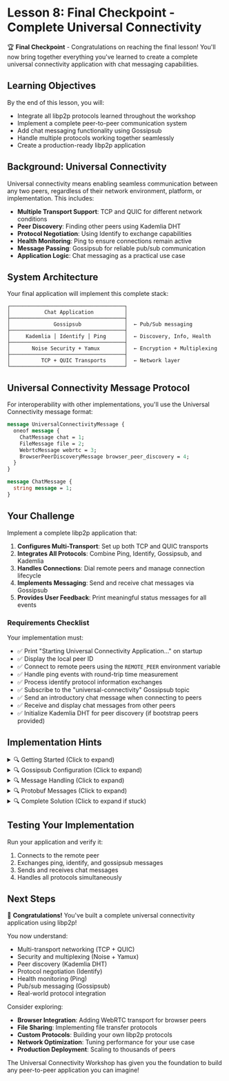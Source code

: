 # Lesson 8: Final Checkpoint - Complete Universal Connectivity

🏆 **Final Checkpoint** - Congratulations on reaching the final lesson! You'll now bring together everything you've learned to create a complete universal connectivity application with chat messaging capabilities.

## Learning Objectives

By the end of this lesson, you will:
- Integrate all libp2p protocols learned throughout the workshop
- Implement a complete peer-to-peer communication system
- Add chat messaging functionality using Gossipsub
- Handle multiple protocols working together seamlessly
- Create a production-ready libp2p application

## Background: Universal Connectivity

Universal connectivity means enabling seamless communication between any two peers, regardless of their network environment, platform, or implementation. This includes:

- **Multiple Transport Support**: TCP and QUIC for different network conditions
- **Peer Discovery**: Finding other peers using Kademlia DHT
- **Protocol Negotiation**: Using Identify to exchange capabilities
- **Health Monitoring**: Ping to ensure connections remain active
- **Message Passing**: Gossipsub for reliable pub/sub communication
- **Application Logic**: Chat messaging as a practical use case

## System Architecture

Your final application will implement this complete stack:

```
┌─────────────────────────────────────┐
│           Chat Application          │
├─────────────────────────────────────┤
│              Gossipsub              │  ← Pub/Sub messaging
├─────────────────────────────────────┤
│     Kademlia │ Identify │ Ping      │  ← Discovery, Info, Health
├─────────────────────────────────────┤
│       Noise Security + Yamux        │  ← Encryption + Multiplexing
├─────────────────────────────────────┤
│          TCP + QUIC Transports      │  ← Network layer
└─────────────────────────────────────┘
```

## Universal Connectivity Message Protocol

For interoperability with other implementations, you'll use the Universal Connectivity message format:

```protobuf
message UniversalConnectivityMessage {
  oneof message {
    ChatMessage chat = 1;
    FileMessage file = 2;
    WebrtcMessage webrtc = 3;
    BrowserPeerDiscoveryMessage browser_peer_discovery = 4;
  }
}

message ChatMessage {
  string message = 1;
}
```

## Your Challenge

Implement a complete libp2p application that:

1. **Configures Multi-Transport**: Set up both TCP and QUIC transports
2. **Integrates All Protocols**: Combine Ping, Identify, Gossipsub, and Kademlia
3. **Handles Connections**: Dial remote peers and manage connection lifecycle
4. **Implements Messaging**: Send and receive chat messages via Gossipsub
5. **Provides User Feedback**: Print meaningful status messages for all events

### Requirements Checklist

Your implementation must:
- ✅ Print "Starting Universal Connectivity Application..." on startup
- ✅ Display the local peer ID
- ✅ Connect to remote peers using the `REMOTE_PEER` environment variable
- ✅ Handle ping events with round-trip time measurement
- ✅ Process identify protocol information exchanges
- ✅ Subscribe to the "universal-connectivity" Gossipsub topic
- ✅ Send an introductory chat message when connecting to peers
- ✅ Receive and display chat messages from other peers
- ✅ Initialize Kademlia DHT for peer discovery (if bootstrap peers provided)

## Implementation Hints

<details>
<summary>🔍 Getting Started (Click to expand)</summary>

Start with the Swarm configuration:
```rust
let mut swarm = SwarmBuilder::with_existing_identity(local_key)
    .with_tokio()
    .with_tcp(tcp::Config::default(), noise::Config::new, yamux::Config::default)?
    .with_quic()
    .with_behaviour(|key| MyBehaviour { /* ... */ })?
    .build();
```

Set up your NetworkBehaviour with all protocols:
```rust
#[derive(NetworkBehaviour)]
struct MyBehaviour {
    ping: ping::Behaviour,
    identify: identify::Behaviour,
    gossipsub: gossipsub::Behaviour,
    kademlia: kad::Behaviour<kad::store::MemoryStore>,
}
```
</details>

<details>
<summary>🔍 Gossipsub Configuration (Click to expand)</summary>

Configure Gossipsub for chat messaging:
```rust
let gossipsub_config = gossipsub::ConfigBuilder::default()
    .heartbeat_interval(Duration::from_secs(10))
    .validation_mode(gossipsub::ValidationMode::Strict)
    .build()?;

let gossipsub = gossipsub::Behaviour::new(
    gossipsub::MessageAuthenticity::Signed(local_key.clone()),
    gossipsub_config,
)?;

// Subscribe to the universal connectivity topic
let topic = gossipsub::IdentTopic::new("universal-connectivity");
gossipsub.subscribe(&topic)?;
```
</details>

<details>
<summary>🔍 Message Handling (Click to expand)</summary>

Handle different protocol events in your main loop:
```rust
SwarmEvent::Behaviour(event) => match event {
    MyBehaviourEvent::Ping(ping::Event { peer, result, .. }) => {
        // Handle ping events with round-trip time
    }
    MyBehaviourEvent::Identify(identify::Event::Received { peer_id, info, .. }) => {
        // Process peer identification information
    }
    MyBehaviourEvent::Gossipsub(gossipsub::Event::Message { message, .. }) => {
        // Decode and display chat messages
    }
    // ... other events
}
```
</details>

<details>
<summary>🔍 Protobuf Messages (Click to expand)</summary>

Define the Universal Connectivity message format using prost:
```rust
#[derive(Clone, PartialEq, prost::Message)]
pub struct UniversalConnectivityMessage {
    #[prost(oneof = "universal_connectivity_message::Message", tags = "1, 2, 3, 4")]
    pub message: Option<universal_connectivity_message::Message>,
}

#[derive(Clone, PartialEq, prost::Message)]
pub struct ChatMessage {
    #[prost(string, tag = "1")]
    pub message: String,
}
```

Add `prost = "0.13"` to your Cargo.toml dependencies.
</details>

<details>
<summary>🔍 Complete Solution (Click to expand if stuck)</summary>

```rust
use anyhow::Result;
use futures::StreamExt;
use libp2p::identity;
use libp2p::{noise, tcp, quic, yamux, Multiaddr, SwarmBuilder};
use libp2p::{
    ping, identify, gossipsub, kad,
    swarm::{NetworkBehaviour, SwarmEvent},
};
use std::env;
use std::time::Duration;

// Universal Connectivity Message definitions
#[derive(Clone, PartialEq, prost::Message)]
pub struct UniversalConnectivityMessage {
    #[prost(oneof = "universal_connectivity_message::Message", tags = "1, 2, 3, 4")]
    pub message: Option<universal_connectivity_message::Message>,
}

pub mod universal_connectivity_message {
    #[derive(Clone, PartialEq, prost::Oneof)]
    pub enum Message {
        #[prost(message, tag = "1")]
        Chat(super::ChatMessage),
        #[prost(message, tag = "2")]
        File(super::FileMessage),
        #[prost(message, tag = "3")]
        Webrtc(super::WebrtcMessage),
        #[prost(message, tag = "4")]
        BrowserPeerDiscovery(super::BrowserPeerDiscoveryMessage),
    }
}

#[derive(Clone, PartialEq, prost::Message)]
pub struct ChatMessage {
    #[prost(string, tag = "1")]
    pub message: String,
}

// Additional message types (for completeness)
#[derive(Clone, PartialEq, prost::Message)]
pub struct FileMessage {
    #[prost(string, tag = "1")]
    pub name: String,
    #[prost(uint64, tag = "2")]
    pub size: u64,
    #[prost(bytes = "vec", tag = "3")]
    pub data: Vec<u8>,
}

#[derive(Clone, PartialEq, prost::Message)]
pub struct WebrtcMessage {
    #[prost(string, tag = "1")]
    pub data: String,
}

#[derive(Clone, PartialEq, prost::Message)]
pub struct BrowserPeerDiscoveryMessage {
    #[prost(string, tag = "1")]
    pub peer_id: String,
    #[prost(string, repeated, tag = "2")]
    pub multiaddrs: Vec<String>,
}

#[derive(NetworkBehaviour)]
struct Behaviour {
    ping: ping::Behaviour,
    identify: identify::Behaviour,
    gossipsub: gossipsub::Behaviour,
    kademlia: kad::Behaviour<kad::store::MemoryStore>,
}

#[tokio::main]
async fn main() -> Result<()> {
    println!("Starting Universal Connectivity Application...");

    let remote_peer = env::var("REMOTE_PEER")?;
    let remote_addr: Multiaddr = remote_peer.parse()?;

    let local_key = identity::Keypair::generate_ed25519();
    let local_peer_id = identity::PeerId::from(local_key.public());
    println!("Local peer id: {local_peer_id}");

    // Configure Gossipsub
    let gossipsub_config = gossipsub::ConfigBuilder::default()
        .heartbeat_interval(Duration::from_secs(10))
        .validation_mode(gossipsub::ValidationMode::Strict)
        .build()?;

    let mut gossipsub = gossipsub::Behaviour::new(
        gossipsub::MessageAuthenticity::Signed(local_key.clone()),
        gossipsub_config,
    )?;

    let topic = gossipsub::IdentTopic::new("universal-connectivity");
    gossipsub.subscribe(&topic)?;

    // Configure Kademlia
    let store = kad::store::MemoryStore::new(local_peer_id);
    let kademlia = kad::Behaviour::with_config(
        local_peer_id,
        store,
        kad::Config::new("/ipfs/kad/1.0.0".into())
            .set_query_timeout(Duration::from_secs(60)),
    );

    let mut swarm = SwarmBuilder::with_existing_identity(local_key.clone())
        .with_tokio()
        .with_tcp(tcp::Config::default(), noise::Config::new, yamux::Config::default)?
        .with_quic()
        .with_behaviour(|_| Behaviour {
            ping: ping::Behaviour::new(ping::Config::new().with_interval(Duration::from_secs(1))),
            identify: identify::Behaviour::new(identify::Config::new(
                "/ipfs/id/1.0.0".into(),
                local_key.public(),
            ).with_agent_version("universal-connectivity/0.1.0".into())),
            gossipsub,
            kademlia,
        })?
        .build();

    swarm.listen_on("/ip4/0.0.0.0/tcp/0".parse()?)?;
    swarm.dial(remote_addr.clone())?;

    let mut sent_intro = false;

    loop {
        tokio::select! {
            Some(event) = swarm.next() => match event {
                SwarmEvent::NewListenAddr { address, .. } => {
                    println!("Listening on: {address}");
                }
                SwarmEvent::ConnectionEstablished { peer_id, endpoint, .. } => {
                    println!("Connected to: {peer_id} via {}", endpoint.get_remote_address());
                    
                    if !sent_intro {
                        let intro_msg = UniversalConnectivityMessage {
                            message: Some(universal_connectivity_message::Message::Chat(ChatMessage {
                                message: "Hello from the Universal Connectivity Workshop!".to_string(),
                            })),
                        };
                        
                        let mut buf = Vec::new();
                        prost::Message::encode(&intro_msg, &mut buf)?;
                        swarm.behaviour_mut().gossipsub.publish(topic.clone(), buf)?;
                        sent_intro = true;
                    }
                }
                SwarmEvent::ConnectionClosed { peer_id, cause, .. } => {
                    if let Some(err) = cause {
                        println!("Connection to {peer_id} closed with error: {err}");
                    } else {
                        println!("Connection to {peer_id} closed gracefully");
                    }
                }
                SwarmEvent::Behaviour(event) => match event {
                    BehaviourEvent::Ping(ping::Event { peer, result, .. }) => {
                        match result {
                            Ok(duration) => {
                                println!("Received a ping from {peer}, round trip time: {} ms", duration.as_millis());
                            }
                            Err(e) => println!("Ping failed for {peer}: {e}"),
                        }
                    }
                    BehaviourEvent::Identify(identify::Event::Received { peer_id, info, .. }) => {
                        println!("Received identify from {peer_id}: protocol_version: {}", info.protocol_version);
                    }
                    BehaviourEvent::Gossipsub(gossipsub::Event::Message { message, propagation_source: peer_id, .. }) => {
                        match prost::Message::decode(&message.data[..]) {
                            Ok(uc_msg) => {
                                if let Some(universal_connectivity_message::Message::Chat(chat)) = uc_msg.message {
                                    println!("Received chat message from {peer_id}: {}", chat.message);
                                }
                            }
                            Err(_) => {
                                if let Ok(text) = String::from_utf8(message.data.clone()) {
                                    println!("Received raw message from {peer_id}: {text}");
                                }
                            }
                        }
                    }
                    BehaviourEvent::Kademlia(kad::Event::BootstrapResult { result, .. }) => {
                        match result {
                            Ok(_) => println!("Kademlia bootstrap completed successfully"),
                            Err(e) => println!("Kademlia bootstrap failed: {e}"),
                        }
                    }
                    _ => {}
                }
                _ => {}
            }
        }
    }
}
```

Don't forget to add these dependencies to your `Cargo.toml`:
```toml
[dependencies]
anyhow = "1.0"
futures = "0.3"
libp2p = { version = "0.55", features = ["ed25519", "tcp", "quic", "noise", "yamux", "ping", "identify", "gossipsub", "kad", "tokio", "macros"] }
prost = "0.13"
tokio = { version = "1.0", features = ["full"] }
```
</details>

## Testing Your Implementation

Run your application and verify it:
1. Connects to the remote peer
2. Exchanges ping, identify, and gossipsub messages
3. Sends and receives chat messages
4. Handles all protocols simultaneously

## Next Steps

🎉 **Congratulations!** You've built a complete universal connectivity application using libp2p! 

You now understand:
- Multi-transport networking (TCP + QUIC)
- Security and multiplexing (Noise + Yamux)
- Peer discovery (Kademlia DHT)
- Protocol negotiation (Identify)
- Health monitoring (Ping)
- Pub/sub messaging (Gossipsub)
- Real-world protocol integration

Consider exploring:
- **Browser Integration**: Adding WebRTC transport for browser peers
- **File Sharing**: Implementing file transfer protocols
- **Custom Protocols**: Building your own libp2p protocols
- **Network Optimization**: Tuning performance for your use case
- **Production Deployment**: Scaling to thousands of peers

The Universal Connectivity Workshop has given you the foundation to build any peer-to-peer application you can imagine!
